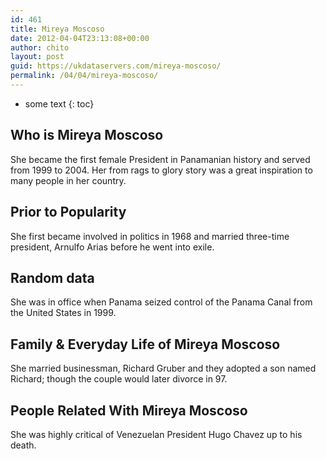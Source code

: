 ```yaml
---
id: 461
title: Mireya Moscoso
date: 2012-04-04T23:13:08+00:00
author: chito
layout: post
guid: https://ukdataservers.com/mireya-moscoso/
permalink: /04/04/mireya-moscoso/
---
```


* some text
{: toc}


## Who is  Mireya Moscoso
                  
                  
                  
She became the first female President in Panamanian history and served from 1999 to 2004. Her from rags to glory story was a great inspiration to many people in her country.
                  
                
                
                
## Prior to Popularity 
                  
                  
                  
She first became involved in politics in 1968 and married three-time president, Arnulfo Arias before he went into exile.
                  
                
                
                
## Random data 
                  
                  
                  
She was in office when Panama seized control of the Panama Canal from the United States in 1999.
                  
                
                
                
## Family & Everyday Life of Mireya Moscoso
                  
                  
                  
She married businessman, Richard Gruber and they adopted a son named Richard; though the couple would later divorce in 97.
                  
                
                
                
## People Related With  Mireya Moscoso
                  
                  
                  
She was highly critical of Venezuelan President Hugo Chavez up to his death.
                  
                
              
            
          
          
          
    
    
  
